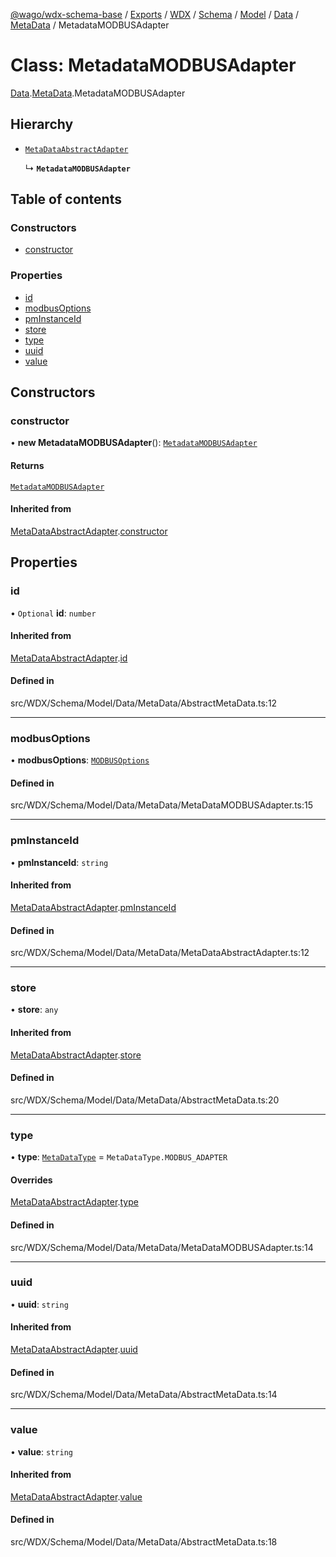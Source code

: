[@wago/wdx-schema-base](../README.md) / [Exports](../modules.md) / [WDX](../modules/WDX.md) / [Schema](../modules/WDX.Schema.md) / [Model](../modules/WDX.Schema.Model.md) / [Data](../modules/WDX.Schema.Model.Data.md) / [MetaData](../modules/WDX.Schema.Model.Data.MetaData.md) / MetadataMODBUSAdapter

# Class: MetadataMODBUSAdapter

[Data](../modules/WDX.Schema.Model.Data.md).[MetaData](../modules/WDX.Schema.Model.Data.MetaData.md).MetadataMODBUSAdapter

## Hierarchy

- [`MetaDataAbstractAdapter`](WDX.Schema.Model.Data.MetaData.MetaDataAbstractAdapter.md)

  ↳ **`MetadataMODBUSAdapter`**

## Table of contents

### Constructors

- [constructor](WDX.Schema.Model.Data.MetaData.MetadataMODBUSAdapter.md#constructor)

### Properties

- [id](WDX.Schema.Model.Data.MetaData.MetadataMODBUSAdapter.md#id)
- [modbusOptions](WDX.Schema.Model.Data.MetaData.MetadataMODBUSAdapter.md#modbusoptions)
- [pmInstanceId](WDX.Schema.Model.Data.MetaData.MetadataMODBUSAdapter.md#pminstanceid)
- [store](WDX.Schema.Model.Data.MetaData.MetadataMODBUSAdapter.md#store)
- [type](WDX.Schema.Model.Data.MetaData.MetadataMODBUSAdapter.md#type)
- [uuid](WDX.Schema.Model.Data.MetaData.MetadataMODBUSAdapter.md#uuid)
- [value](WDX.Schema.Model.Data.MetaData.MetadataMODBUSAdapter.md#value)

## Constructors

### constructor

• **new MetadataMODBUSAdapter**(): [`MetadataMODBUSAdapter`](WDX.Schema.Model.Data.MetaData.MetadataMODBUSAdapter.md)

#### Returns

[`MetadataMODBUSAdapter`](WDX.Schema.Model.Data.MetaData.MetadataMODBUSAdapter.md)

#### Inherited from

[MetaDataAbstractAdapter](WDX.Schema.Model.Data.MetaData.MetaDataAbstractAdapter.md).[constructor](WDX.Schema.Model.Data.MetaData.MetaDataAbstractAdapter.md#constructor)

## Properties

### id

• `Optional` **id**: `number`

#### Inherited from

[MetaDataAbstractAdapter](WDX.Schema.Model.Data.MetaData.MetaDataAbstractAdapter.md).[id](WDX.Schema.Model.Data.MetaData.MetaDataAbstractAdapter.md#id)

#### Defined in

src/WDX/Schema/Model/Data/MetaData/AbstractMetaData.ts:12

___

### modbusOptions

• **modbusOptions**: [`MODBUSOptions`](WDX.Schema.Model.Instance.DataAdapter.MODBUSOptions.md)

#### Defined in

src/WDX/Schema/Model/Data/MetaData/MetaDataMODBUSAdapter.ts:15

___

### pmInstanceId

• **pmInstanceId**: `string`

#### Inherited from

[MetaDataAbstractAdapter](WDX.Schema.Model.Data.MetaData.MetaDataAbstractAdapter.md).[pmInstanceId](WDX.Schema.Model.Data.MetaData.MetaDataAbstractAdapter.md#pminstanceid)

#### Defined in

src/WDX/Schema/Model/Data/MetaData/MetaDataAbstractAdapter.ts:12

___

### store

• **store**: `any`

#### Inherited from

[MetaDataAbstractAdapter](WDX.Schema.Model.Data.MetaData.MetaDataAbstractAdapter.md).[store](WDX.Schema.Model.Data.MetaData.MetaDataAbstractAdapter.md#store)

#### Defined in

src/WDX/Schema/Model/Data/MetaData/AbstractMetaData.ts:20

___

### type

• **type**: [`MetaDataType`](../enums/WDX.Schema.Model.Data.MetaData.MetaDataType.md) = `MetaDataType.MODBUS_ADAPTER`

#### Overrides

[MetaDataAbstractAdapter](WDX.Schema.Model.Data.MetaData.MetaDataAbstractAdapter.md).[type](WDX.Schema.Model.Data.MetaData.MetaDataAbstractAdapter.md#type)

#### Defined in

src/WDX/Schema/Model/Data/MetaData/MetaDataMODBUSAdapter.ts:14

___

### uuid

• **uuid**: `string`

#### Inherited from

[MetaDataAbstractAdapter](WDX.Schema.Model.Data.MetaData.MetaDataAbstractAdapter.md).[uuid](WDX.Schema.Model.Data.MetaData.MetaDataAbstractAdapter.md#uuid)

#### Defined in

src/WDX/Schema/Model/Data/MetaData/AbstractMetaData.ts:14

___

### value

• **value**: `string`

#### Inherited from

[MetaDataAbstractAdapter](WDX.Schema.Model.Data.MetaData.MetaDataAbstractAdapter.md).[value](WDX.Schema.Model.Data.MetaData.MetaDataAbstractAdapter.md#value)

#### Defined in

src/WDX/Schema/Model/Data/MetaData/AbstractMetaData.ts:18
